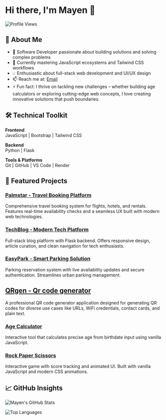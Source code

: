 # Hi there, I'm Mayen 👋

![Profile Views](https://komarev.com/ghpvc/?username=Mayen007)

## 🚀 About Me

- 🔭 Software Developer passionate about building solutions and solving complex problems
- 🌱 Currently mastering JavaScript ecosystems and Tailwind CSS workflows
- 💡 Enthusiastic about full-stack web development and UI/UX design
- 📫 Reach me at: [Email](mailto:mayenakech9@gmail.com)
- ⚡ Fun fact: I thrive on tackling new challenges – whether building age calculators or exploring cutting-edge web concepts, I love creating innovative solutions that push boundaries.

## 🛠️ Technical Toolkit

**Frontend**  
JavaScript | Bootstrap | Tailwind CSS

**Backend**  
Python | Flask

**Tools & Platforms**  
Git | GitHub | VS Code | Render

## 🌟 Featured Projects

### [Palmstar - Travel Booking Platform](https://palmstar.onrender.com)

Comprehensive travel booking system for flights, hotels, and rentals. Features real-time availability checks and a seamless UX built with modern web technologies.

### [TechBlog - Modern Tech Platform](https://techblog-coral.vercel.app)

Full-stack blog platform with Flask backend. Offers responsive design, article curation, and clean navigation for tech enthusiasts.

### [EasyPark - Smart Parking Solution](https://easypark-lgqj.onrender.com)

Parking reservation system with live availability updates and secure authentication. Streamlines urban parking management.

## [QRgen - Qr code generator](https://bluewey.netlify.app)
A professional QR code generator application designed for generating QR codes for diverse use cases like URLs, WiFi credentials, contact cards, and plain text.

### [Age Calculator](https://mayen007.github.io/age-calculator/)

Interactive tool that calculates precise age from birthdate input using vanilla JavaScript.

### [Rock Paper Scissors](https://github.com/Mayen007/Rock-Paper-Scissors)

Interactive game with score tracking and animated UI. Built with vanilla JavaScript and modern CSS animations.

## 📈 GitHub Insights

![Mayen's GitHub Stats](https://github-readme-stats.vercel.app/api?username=Mayen007&show_icons=true&theme=radical&hide_title=true&width=400)

![Top Languages](https://github-readme-stats.vercel.app/api/top-langs/?username=Mayen007&layout=compact&theme=radical&width=400)
